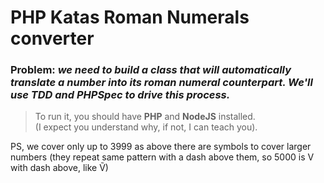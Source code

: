 # PHP Katas Roman Numerals converter

### **Problem:** *we need to build a class that will automatically translate a number into its roman numeral counterpart. We'll use TDD and PHPSpec to drive this process.*

>To run it, you should have **PHP** and **NodeJS** installed.<br>
(I expect you understand why, if not, I can teach you).

PS, we cover only up to 3999 as above there are symbols to cover larger numbers
(they repeat same pattern with a dash above them, so 5000 is V with dash above, like Ṽ)
